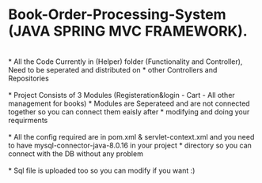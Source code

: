 # Book-Order-Processing-System (JAVA SPRING MVC FRAMEWORK).
</br>
* All the Code Currently in (Helper) folder (Functionality and Controller), Need to be seperated and distributed on 
* other Controllers and Repositories 
</br></br>
* Project Consists of 3 Modules (Registeration&login - Cart - All other management for books)
* Modules are Seperateed and are not connected together so you can connect them eaisly after 
* modifying and doing your requirments
</br></br>
* All the config required are in pom.xml & servlet-context.xml and you need to have mysql-connector-java-8.0.16 in your project 
* directory so you can connect with the DB without any problem 
</br></br>
* Sql file is uploaded too so you can modify if you want :)
